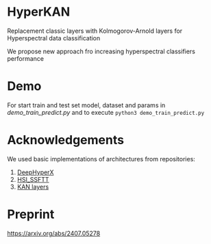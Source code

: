 # HyperKAN
Replacement classic layers with Kolmogorov-Arnold layers for Hyperspectral data classification

We propose new approach fro increasing hyperspectral classifiers performance

# Demo

For start train and test set model, dataset and params in _demo_train_predict.py_ and to execute `python3 demo_train_predict.py`

# Acknowledgements
We used basic implementations of architectures from repositories:

1) [DeepHyperX](https://github.com/nshaud/DeepHyperX)
2) [HSI_SSFTT](https://github.com/zgr6010/HSI_SSFTT)
3) [KAN layers](https://github.com/IvanDrokin/torch-conv-kan)

# Preprint

https://arxiv.org/abs/2407.05278
